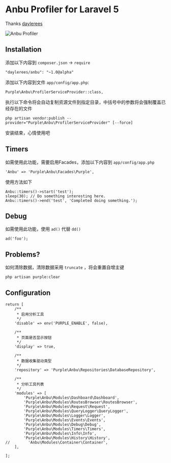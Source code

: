 # Anbu Profiler for Laravel 5

Thanks [daylerees](https://github.com/daylerees)

![Anbu Profiler](https://raw.githubusercontent.com/daylerees/anbu/master/screenshot.png)

## Installation

添加以下内容到  `composer.json` -> `require` 

    "daylerees/anbu": "~1.0@alpha"


添加以下内容到文件 `app/config/app.php`:

    Purple\Anbu\ProfilerServiceProvider::class,

执行以下命令将会自动复制资源文件到指定目录，中括号中的参数将会强制覆盖已经存在的文件

    php artisan vendor:publish --provider="Purple\Anbu\ProfilerServiceProvider" [--force]

安装结束，心情使用吧

## Timers

如需使用此功能，需要启用Facades，添加以下内容到 `app/config/app.php` 

    'Anbu' => 'Purple\Anbu\Facades\Purple',

使用方法如下

    Anbu::timers()->start('test');
    sleep(30); // Do something interesting here.
    Anbu::timers()->end('test', 'Completed doing something.');

## Debug 

如需使用此功能，使用 `ad()` 代替 `dd()` 

    ad('foo');
   
## Problems?

如何清除数据，清除数据采用  `truncate` ，将会重置自增主键

    php artisan purple:clear


## Configuration

```
return [
    /**
     * 启用分析工具
     */
    'disable' => env('PURPLE_ENABLE', false),

    /**
     * 页面是否显示按钮
     */
    'display' => true,

    /**
     * 数据收集驱动类型
     */
    'repository' => 'Purple\Anbu\Repositories\DatabaseRepository',

    /**
     * 分析工具列表
     */
    'modules' => [
        'Purple\Anbu\Modules\Dashboard\Dashboard',
        'Purple\Anbu\Modules\RoutesBrowser\RoutesBrowser',
        'Purple\Anbu\Modules\Request\Request',
        'Purple\Anbu\Modules\QueryLogger\QueryLogger',
        'Purple\Anbu\Modules\Logger\Logger',
        'Purple\Anbu\Modules\Events\Events',
        'Purple\Anbu\Modules\Debug\Debug',
        'Purple\Anbu\Modules\Timers\Timers',
        'Purple\Anbu\Modules\Info\Info',
        'Purple\Anbu\Modules\History\History',
//        'Anbu\Modules\Container\Container',
    ],
    
];
```